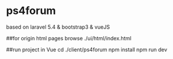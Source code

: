 # ps4forum
based on laravel 5.4 & bootstrap3 & vueJS

##for origin html pages
browse ./ui/html/index.html

##run project in Vue
cd ./client/ps4forum
npm install
npm run dev
